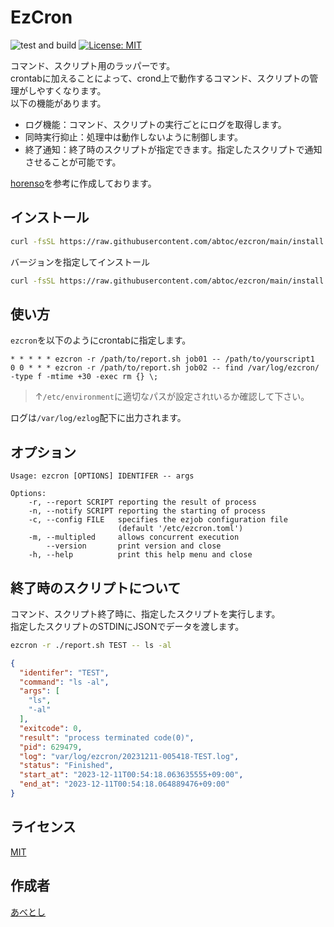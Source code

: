 EzCron
====

![test and build](https://github.com/abtoc/ezcron/actions/workflows/release.yaml/badge.svg)
[![License: MIT](https://img.shields.io/badge/License-MIT-yellow.svg)](https://opensource.org/licenses/MIT)

コマンド、スクリプト用のラッパーです。  
crontabに加えることによって、crond上で動作するコマンド、スクリプトの管理がしやすくなります。  
以下の機能があります。

* ログ機能：コマンド、スクリプトの実行ごとにログを取得します。
* 同時実行抑止：処理中は動作しないように制御します。
* 終了通知：終了時のスクリプトが指定できます。指定したスクリプトで通知させることが可能です。

[horenso](https://github.com/Songmu/horenso)を参考に作成しております。

## インストール

```bash
curl -fsSL https://raw.githubusercontent.com/abtoc/ezcron/main/install.sh | sh
```

バージョンを指定してインストール
```bash
curl -fsSL https://raw.githubusercontent.com/abtoc/ezcron/main/install.sh | sh -s v0.1.0
```


## 使い方

```ezcron```を以下のようにcrontabに指定します。

```crontab
* * * * * ezcron -r /path/to/report.sh job01 -- /path/to/yourscript1
0 0 * * * ezcron -r /path/to/report.sh job02 -- find /var/log/ezcron/ -type f -mtime +30 -exec rm {} \;
```

> ↑```/etc/environment```に適切なパスが設定されtいるか確認して下さい。

ログは```/var/log/ezlog```配下に出力されます。

## オプション

```
Usage: ezcron [OPTIONS] IDENTIFER -- args

Options:
    -r, --report SCRIPT reporting the result of process
    -n, --notify SCRIPT reporting the starting of process
    -c, --config FILE   specifies the ezjob configuration file
                        (default '/etc/ezcron.toml')
    -m, --multipled     allows concurrent execution
        --version       print version and close
    -h, --help          print this help menu and close
```

## 終了時のスクリプトについて

コマンド、スクリプト終了時に、指定したスクリプトを実行します。  
指定したスクリプトのSTDINにJSONでデータを渡します。

```bash
ezcron -r ./report.sh TEST -- ls -al
```

```json
{
  "identifer": "TEST",
  "command": "ls -al",
  "args": [
    "ls",
    "-al"
  ],
  "exitcode": 0,
  "result": "process terminated code(0)",
  "pid": 629479,
  "log": "var/log/ezcron/20231211-005418-TEST.log",
  "status": "Finished",
  "start_at": "2023-12-11T00:54:18.063635555+09:00",
  "end_at": "2023-12-11T00:54:18.064889476+09:00"
}
```

## ライセンス

[MIT](https://github.com/Songmu/horenso/blob/main/LICENSE)

## 作成者

[あべとし](https://github.com/abtoc)
